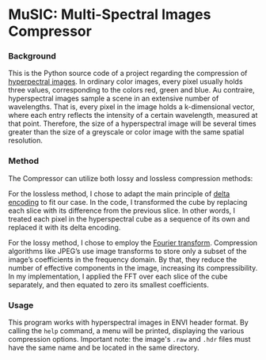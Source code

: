 # MuSIC: Multi-Spectral Images Compressor

### Background
This is the Python source code of a project regarding the compression of [hyperpectral images](https://en.wikipedia.org/wiki/Hyperspectral_imaging).
In ordinary color images, every pixel usually holds three values, corresponding to the colors red, green and blue. 
Au contraire, hyperspectral images sample a scene in an extensive number of wavelengths. 
That is, every pixel in the image holds a k-dimensional vector, where each entry reflects the intensity of a certain wavelength, measured at that point. 
Therefore, the size of a hyperspectral image will be several times greater than the size of a greyscale or color image with the same spatial resolution.

### Method
The Compressor can utilize both lossy and lossless compression methods:

For the lossless method, I chose to adapt the main principle of [delta encoding](https://en.wikipedia.org/wiki/Delta_encoding) to fit our case. 
In the code, I transformed the cube by replacing each slice with its difference from the previous slice. 
In other words, I treated each pixel in the hyperspectral cube as a sequence of its own and replaced it with its delta encoding. 

For the lossy method, I chose to employ  the [Fourier transform](https://en.wikipedia.org/wiki/Fourier_transform). 
Compression algorithms like JPEG’s use image transforms to store only a subset of the image’s coefficients in the frequency domain. 
By that, they reduce the number of effective components in the image, increasing its compressibility. 
In my implementation, I applied the FFT over each slice of the cube separately, and then equated to zero its smallest coefficients.

### Usage
This program works with hyperspectral images in ENVI header format. 
By calling the `help` command, a menu will be printed, displaying the various compression options.
Important note: the image's `.raw` and `.hdr` files must have the same name and be located in the same directory.
